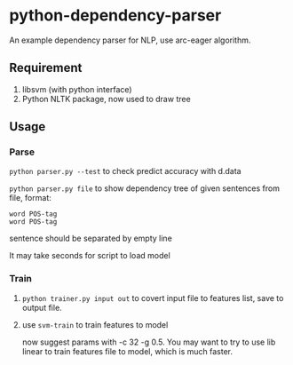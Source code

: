 python-dependency-parser
========================

An example dependency parser for NLP, use arc-eager algorithm.

## Requirement
1. libsvm (with python interface)
2. Python NLTK package, now used to draw tree


## Usage
### Parse

`python parser.py --test` to check predict accuracy with d.data

`python parser.py file` to show dependency tree of given sentences from file, format:
	
	word POS-tag
	word POS-tag

sentence should be separated by empty line

It may take seconds for script to load model

### Train

1. `python trainer.py input out` to covert input file to features list, save to output file.
2. use `svm-train` to train features to model

	now suggest params with -c 32 -g 0.5. You may want to try to use lib linear to train features file to model, which is much faster.
